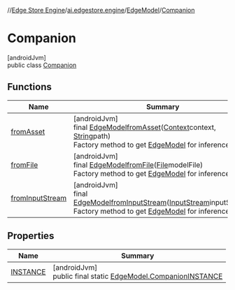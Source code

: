 //[Edge Store Engine](../../../../index.md)/[ai.edgestore.engine](../../index.md)/[EdgeModel](../index.md)/[Companion](index.md)

# Companion

[androidJvm]\
public class [Companion](index.md)

## Functions

| Name | Summary |
|---|---|
| [fromAsset](from-asset.md) | [androidJvm]<br>final [EdgeModel](../index.md)[fromAsset](from-asset.md)([Context](https://developer.android.com/reference/kotlin/android/content/Context.html)context, [String](https://developer.android.com/reference/kotlin/java/lang/String.html)path)<br>Factory method to get [EdgeModel](../index.md) for inference |
| [fromFile](from-file.md) | [androidJvm]<br>final [EdgeModel](../index.md)[fromFile](from-file.md)([File](https://developer.android.com/reference/kotlin/java/io/File.html)modelFile)<br>Factory method to get [EdgeModel](../index.md) for inference |
| [fromInputStream](from-input-stream.md) | [androidJvm]<br>final [EdgeModel](../index.md)[fromInputStream](from-input-stream.md)([InputStream](https://developer.android.com/reference/kotlin/java/io/InputStream.html)inputStream)<br>Factory method to get [EdgeModel](../index.md) for inference |

## Properties

| Name | Summary |
|---|---|
| [INSTANCE](index.md#1733388198%2FProperties%2F-89531115) | [androidJvm]<br>public final static [EdgeModel.Companion](index.md)[INSTANCE](index.md#1733388198%2FProperties%2F-89531115) |
